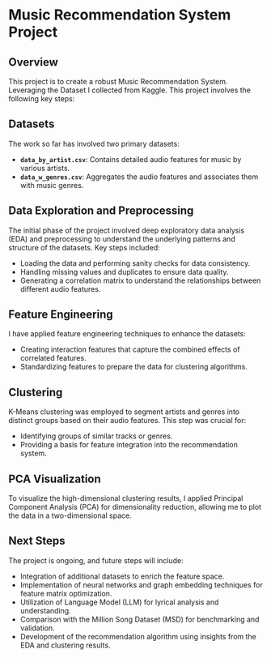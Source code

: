 # Music Recommendation System Project

## Overview
This project is to create a robust Music Recommendation System. Leveraging the Dataset I collected from Kaggle. 
This project involves the following key steps:


## Datasets
The work so far has involved two primary datasets:

- **`data_by_artist.csv`**: Contains detailed audio features for music by various artists.
- **`data_w_genres.csv`**: Aggregates the audio features and associates them with music genres.

## Data Exploration and Preprocessing
The initial phase of the project involved deep exploratory data analysis (EDA) and preprocessing to understand the underlying patterns and structure of the datasets. Key steps included:

- Loading the data and performing sanity checks for data consistency.
- Handling missing values and duplicates to ensure data quality.
- Generating a correlation matrix to understand the relationships between different audio features.

## Feature Engineering
I have applied feature engineering techniques to enhance the datasets:

- Creating interaction features that capture the combined effects of correlated features.
- Standardizing features to prepare the data for clustering algorithms.

## Clustering
K-Means clustering was employed to segment artists and genres into distinct groups based on their audio features. This step was crucial for:

- Identifying groups of similar tracks or genres.
- Providing a basis for feature integration into the recommendation system.

## PCA Visualization
To visualize the high-dimensional clustering results, I applied Principal Component Analysis (PCA) for dimensionality reduction, allowing me to plot the data in a two-dimensional space.

## Next Steps
The project is ongoing, and future steps will include:

- Integration of additional datasets to enrich the feature space.
- Implementation of neural networks and graph embedding techniques for feature matrix optimization.
- Utilization of Language Model (LLM) for lyrical analysis and understanding.
- Comparison with the Million Song Dataset (MSD) for benchmarking and validation.
- Development of the recommendation algorithm using insights from the EDA and clustering results.

